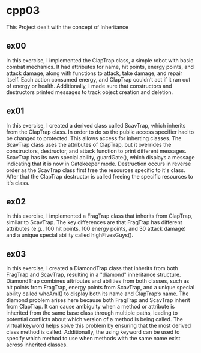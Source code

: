 # cpp03
This Project dealt with the concept of Inheritance

## ex00
In this exercise, I implemented the ClapTrap class, a simple robot with basic combat mechanics. It had attributes for name, hit points, energy points, and attack damage, along with functions to attack, take damage, and repair itself. Each action consumed energy, and ClapTrap couldn’t act if it ran out of energy or health. Additionally, I made sure that constructors and destructors printed messages to track object creation and deletion.

## ex01
In this exercise, I created a derived class called ScavTrap, which inherits from the ClapTrap class. In order to do so the public access specifier had to be changed to protected. This allows access for inherting classes. The ScavTrap class uses the attributes of ClapTrap, but it overrides the constructors, destructor, and attack function to print different messages. ScavTrap has its own special ability, guardGate(), which displays a message indicating that it is now in Gatekeeper mode. Destruction occurs in reverse order as the ScavTrap class first free the resources specific to it's class. After that the ClapTrap destructor is called freeing the specific resources to it's class.

## ex02
In this exercise, I implemented a FragTrap class that inherits from ClapTrap, similar to ScavTrap. The key differences are that FragTrap has different attributes (e.g., 100 hit points, 100 energy points, and 30 attack damage) and a unique special ability called highFivesGuys().

## ex03
In this exercise, I created a DiamondTrap class that inherits from both FragTrap and ScavTrap, resulting in a "diamond" inheritance structure. DiamondTrap combines attributes and abilities from both classes, such as hit points from FragTrap, energy points from ScavTrap, and a unique special ability called whoAmI() to display both its name and ClapTrap’s name. The diamond problem arises here because both FragTrap and ScavTrap inherit from ClapTrap. It can cause ambiguity when a method or attribute is inherited from the same base class through multiple paths, leading to potential conflicts about which version of a method is being called. The virtual keyword helps solve this problem by ensuring that the most derived class method is called. Additionally, the using keyword can be used to specify which method to use when methods with the same name exist across inherited classes.
